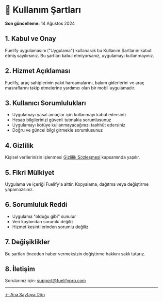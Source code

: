 # 📖 Kullanım Şartları

**Son güncelleme:** 14 Ağustos 2024

## 1. Kabul ve Onay

Fuelify uygulamasını ("Uygulama") kullanarak bu Kullanım Şartlarını kabul etmiş sayılırsınız. Bu şartları kabul etmiyorsanız, uygulamayı kullanmayınız.

## 2. Hizmet Açıklaması

Fuelify, araç sahiplerinin yakıt harcamalarını, bakım giderlerini ve araç masraflarını takip etmelerine yardımcı olan bir mobil uygulamadır.

## 3. Kullanıcı Sorumlulukları

- Uygulamayı yasal amaçlar için kullanmayı kabul edersiniz
- Hesap bilgilerinizi güvenli tutmakla sorumlusunuz
- Uygulamayı kötüye kullanmayacağınızı taahhüt edersiniz
- Doğru ve güncel bilgi girmekle sorumlusunuz

## 4. Gizlilik

Kişisel verilerinizin işlenmesi [Gizlilik Sözleşmesi](privacy-policy.md) kapsamında yapılır.

## 5. Fikri Mülkiyet

Uygulama ve içeriği Fuelify'a aittir. Kopyalama, dağıtma veya değiştirme yapamazsınız.

## 6. Sorumluluk Reddi

- Uygulama "olduğu gibi" sunulur
- Veri kaybından sorumlu değiliz
- Hizmet kesintilerinden sorumlu değiliz

## 7. Değişiklikler

Bu şartları önceden haber vermeksizin değiştirme hakkını saklı tutarız.

## 8. İletişim

Sorularınız için: support@fuelifypro.com

---

[← Ana Sayfaya Dön](README.md)
